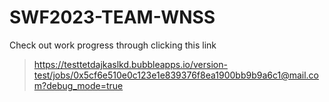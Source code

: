 # SWF2023-TEAM-WNSS

Check out work progress through clicking this link

> https://testtetdajkaslkd.bubbleapps.io/version-test/jobs/0x5cf6e510e0c123e1e839376f8ea1900bb9b9a6c1@mail.com?debug_mode=true
